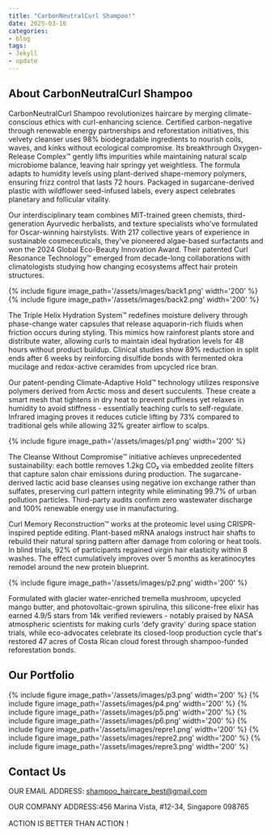 ```yaml
---
title: "CarbonNeutralCurl Shampoo!"
date: 2025-03-16
categories:
- blog
tags:
- Jekyll
- update
---
```


## About CarbonNeutralCurl Shampoo

CarbonNeutralCurl Shampoo revolutionizes haircare by merging climate-conscious ethics with curl-enhancing science. Certified carbon-negative through renewable energy partnerships and reforestation initiatives, this velvety cleanser uses 98% biodegradable ingredients to nourish coils, waves, and kinks without ecological compromise. Its breakthrough Oxygen-Release Complex™ gently lifts impurities while maintaining natural scalp microbiome balance, leaving hair springy yet weightless. The formula adapts to humidity levels using plant-derived shape-memory polymers, ensuring frizz control that lasts 72 hours. Packaged in sugarcane-derived plastic with wildflower seed-infused labels, every aspect celebrates planetary and follicular vitality.

Our interdisciplinary team combines MIT-trained green chemists, third-generation Ayurvedic herbalists, and texture specialists who've formulated for Oscar-winning hairstylists. With 217 collective years of experience in sustainable cosmeceuticals, they've pioneered algae-based surfactants and won the 2024 Global Eco-Beauty Innovation Award. Their patented Curl Resonance Technology™ emerged from decade-long collaborations with climatologists studying how changing ecosystems affect hair protein structures.

{% include figure image_path='/assets/images/back1.png' width='200' %}
{% include figure image_path='/assets/images/back2.png' width='200' %}

The Triple Helix Hydration System™ redefines moisture delivery through phase-change water capsules that release aquaporin-rich fluids when friction occurs during styling. This mimics how rainforest plants store and distribute water, allowing curls to maintain ideal hydration levels for 48 hours without product buildup. Clinical studies show 89% reduction in split ends after 6 weeks by reinforcing disulfide bonds with fermented okra mucilage and redox-active ceramides from upcycled rice bran.

Our patent-pending Climate-Adaptive Hold™ technology utilizes responsive polymers derived from Arctic moss and desert succulents. These create a smart mesh that tightens in dry heat to prevent puffiness yet relaxes in humidity to avoid stiffness - essentially teaching curls to self-regulate. Infrared imaging proves it reduces cuticle lifting by 73% compared to traditional gels while allowing 32% greater airflow to scalps.

{% include figure image_path='/assets/images/p1.png' width='200' %}

The Cleanse Without Compromise™ initiative achieves unprecedented sustainability: each bottle removes 1.2kg CO₂ via embedded zeolite filters that capture salon chair emissions during production. The sugarcane-derived lactic acid base cleanses using negative ion exchange rather than sulfates, preserving curl pattern integrity while eliminating 99.7% of urban pollution particles. Third-party audits confirm zero wastewater discharge and 100% renewable energy use in manufacturing.

Curl Memory Reconstruction™ works at the proteomic level using CRISPR-inspired peptide editing. Plant-based mRNA analogs instruct hair shafts to rebuild their natural spring pattern after damage from coloring or heat tools. In blind trials, 92% of participants regained virgin hair elasticity within 8 washes. The effect cumulatively improves over 5 months as keratinocytes remodel around the new protein blueprint.

{% include figure image_path='/assets/images/p2.png' width='200' %}

Formulated with glacier water-enriched tremella mushroom, upcycled mango butter, and photovoltaic-grown spirulina, this silicone-free elixir has earned 4.9/5 stars from 14k verified reviewers - notably praised by NASA atmospheric scientists for making curls 'defy gravity' during space station trials, while eco-advocates celebrate its closed-loop production cycle that's restored 47 acres of Costa Rican cloud forest through shampoo-funded reforestation bonds.

## Our Portfolio

{% include figure image_path='/assets/images/p3.png' width='200' %}
{% include figure image_path='/assets/images/p4.png' width='200' %}
{% include figure image_path='/assets/images/p5.png' width='200' %}
{% include figure image_path='/assets/images/p6.png' width='200' %}
{% include figure image_path='/assets/images/repre1.png' width='200' %}
{% include figure image_path='/assets/images/repre2.png' width='200' %}
{% include figure image_path='/assets/images/repre3.png' width='200' %}

## Contact Us

OUR EMAIL ADDRESS: shampoo_haircare_best@gmail.com

OUR COMPANY ADDRESS:456 Marina Vista, #12-34, Singapore 098765

ACTION IS BETTER THAN ACTION！
